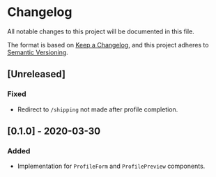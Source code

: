 # Changelog
All notable changes to this project will be documented in this file.

The format is based on [Keep a Changelog](https://keepachangelog.com/en/1.0.0/),
and this project adheres to [Semantic Versioning](https://semver.org/spec/v2.0.0.html).

## [Unreleased]
### Fixed
- Redirect to `/shipping` not made after profile completion.

## [0.1.0] - 2020-03-30
### Added
- Implementation for `ProfileForm` and `ProfilePreview` components.
